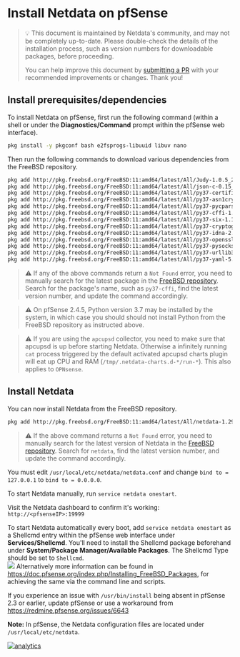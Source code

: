 <!--
title: "Install Netdata on pfSense"
description: "Install Netdata on pfSense to monitor the health and performance of firewalls with thousands of real-time, per-second metrics."
custom_edit_url: https://github.com/netdata/netdata/edit/master/packaging/installer/methods/pfsense.md
-->

# Install Netdata on pfSense

> 💡 This document is maintained by Netdata's community, and may not be completely up-to-date. Please double-check the
> details of the installation process, such as version numbers for downloadable packages, before proceeding.
>
> You can help improve this document by [submitting a
> PR](https://github.com/netdata/netdata/edit/master/packaging/installer/methods/pfsense.md) with your recommended
> improvements or changes. Thank you!

## Install prerequisites/dependencies

To install Netdata on pfSense, first run the following command (within a shell or under the **Diagnostics/Command**
prompt within the pfSense web interface).

```bash
pkg install -y pkgconf bash e2fsprogs-libuuid libuv nano
```

Then run the following commands to download various dependencies from the FreeBSD repository.

```sh
pkg add http://pkg.freebsd.org/FreeBSD:11:amd64/latest/All/Judy-1.0.5_2.txz
pkg add http://pkg.freebsd.org/FreeBSD:11:amd64/latest/All/json-c-0.15_1.txz
pkg add http://pkg.freebsd.org/FreeBSD:11:amd64/latest/All/py37-certifi-2020.6.20.txz
pkg add http://pkg.freebsd.org/FreeBSD:11:amd64/latest/All/py37-asn1crypto-1.3.0.txz
pkg add http://pkg.freebsd.org/FreeBSD:11:amd64/latest/All/py37-pycparser-2.20.txz
pkg add http://pkg.freebsd.org/FreeBSD:11:amd64/latest/All/py37-cffi-1.14.5.txz
pkg add http://pkg.freebsd.org/FreeBSD:11:amd64/latest/All/py37-six-1.15.0.txz
pkg add http://pkg.freebsd.org/FreeBSD:11:amd64/latest/All/py37-cryptography-3.3.2.txz
pkg add http://pkg.freebsd.org/FreeBSD:11:amd64/latest/All/py37-idna-2.10.txz
pkg add http://pkg.freebsd.org/FreeBSD:11:amd64/latest/All/py37-openssl-20.0.1.txz
pkg add http://pkg.freebsd.org/FreeBSD:11:amd64/latest/All/py37-pysocks-1.7.1.txz
pkg add http://pkg.freebsd.org/FreeBSD:11:amd64/latest/All/py37-urllib3-1.25.11,1.txz
pkg add http://pkg.freebsd.org/FreeBSD:11:amd64/latest/All/py37-yaml-5.3.1.txz
```

> ⚠️ If any of the above commands return a `Not Found` error, you need to manually search for the latest package in the
> [FreeBSD repository](https://www.freebsd.org/ports/). Search for the package's name, such as `py37-cffi`, find the
> latest version number, and update the command accordingly.

> ⚠️ On pfSense 2.4.5, Python version 3.7 may be installed by the system, in which case you should should not install
> Python from the FreeBSD repository as instructed above.

> ⚠️ If you are using the `apcupsd` collector, you need to make sure that apcupsd is up before starting Netdata.
> Otherwise a infinitely running `cat` process triggered by the default activated apcupsd charts plugin will eat up CPU
> and RAM (`/tmp/.netdata-charts.d-*/run-*`). This also applies to `OPNsense`.

## Install Netdata

You can now install Netdata from the FreeBSD repository.

```bash
pkg add http://pkg.freebsd.org/FreeBSD:11:amd64/latest/All/netdata-1.29.2.txz
```

> ⚠️ If the above command returns a `Not Found` error, you need to manually search for the latest version of Netdata in
> the [FreeBSD repository](https://www.freebsd.org/ports/). Search for `netdata`, find the latest version number, and
> update the command accordingly.

You must edit `/usr/local/etc/netdata/netdata.conf` and change `bind to = 127.0.0.1` to `bind to = 0.0.0.0`.

To start Netdata manually, run `service netdata onestart`.

Visit the Netdata dashboard to confirm it's working: `http://<pfsenseIP>:19999`

To start Netdata automatically every boot, add `service netdata onestart` as a Shellcmd entry within the pfSense web
interface under **Services/Shellcmd**. You'll need to install the Shellcmd package beforehand under **System/Package
Manager/Available Packages**. The Shellcmd Type should be set to `Shellcmd`.  
![](https://i.imgur.com/wcKiPe1.png) Alternatively more information can be found in
<https://doc.pfsense.org/index.php/Installing_FreeBSD_Packages>, for achieving the same via the command line and
scripts.

If you experience an issue with `/usr/bin/install` being absent in pfSense 2.3 or earlier, update pfSense or use a
workaround from <https://redmine.pfsense.org/issues/6643>  

**Note:** In pfSense, the Netdata configuration files are located under `/usr/local/etc/netdata`.

[![analytics](https://www.google-analytics.com/collect?v=1&aip=1&t=pageview&_s=1&ds=github&dr=https%3A%2F%2Fgithub.com%2Fnetdata%2Fnetdata&dl=https%3A%2F%2Fmy-netdata.io%2Fgithub%2Fpackaging%2Finstaller%2Fmethods%2Fpfsense&_u=MAC~&cid=5792dfd7-8dc4-476b-af31-da2fdb9f93d2&tid=UA-64295674-3)](<>)

